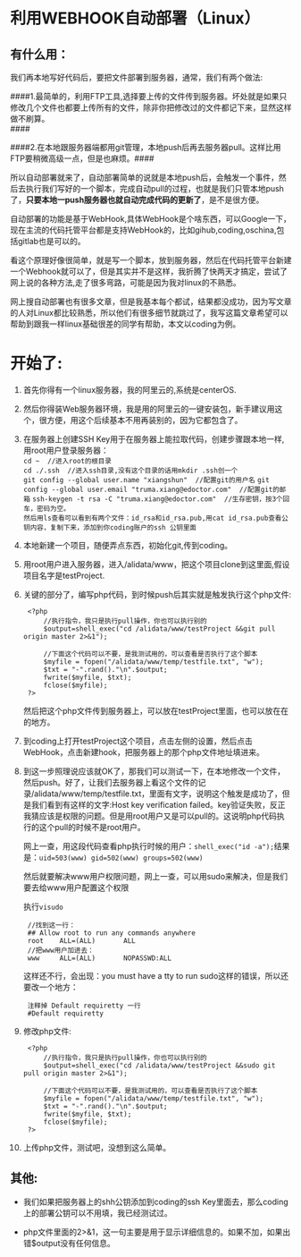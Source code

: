 # 利用WEBHOOK自动部署（Linux） #

## 有什么用： ##
我们再本地写好代码后，要把文件部署到服务器，通常，我们有两个做法:<br/>

####1.最简单的，利用FTP工具,选择要上传的文件传到服务器。坏处就是如果只修改几个文件也都要上传所有的文件，除非你把修改过的文件都记下来，显然这样做不刷算。<br/>####

####2.在本地跟服务器端都用git管理，本地push后再去服务器pull。这样比用FTP要稍微高级一点，但是也麻烦。####

所以自动部署就来了，自动部署简单的说就是本地push后，会触发一个事件，然后去执行我们写好的一个脚本，完成自动pull的过程，也就是我们只管本地push了，**只要本地一push服务器也就自动完成代码的更新了**，是不是很方便。

自动部署的功能是基于WebHook,具体WebHook是个啥东西，可以Google一下，现在主流的代码托管平台都是支持WebHook的，比如gihub,coding,oschina,包括gitlab也是可以的。

看这个原理好像很简单，就是写一个脚本，放到服务器，然后在代码托管平台新建一个Webhook就可以了，但是其实并不是这样，我折腾了快两天才搞定，尝试了网上说的各种方法,走了很多弯路，可能是因为我对linux的不熟悉。

网上搜自动部署也有很多文章，但是我基本每个都试，结果都没成功，因为写文章的人对Linux都比较熟悉，所以他们有很多细节就跳过了，我写这篇文章希望可以帮助到跟我一样linux基础很差的同学有帮助，本文以coding为例。

# 开始了: #
1. 首先你得有一个linux服务器，我的阿里云的,系统是centerOS.

2. 然后你得装Web服务器环境，我是用的阿里云的一键安装包，新手建议用这个，很方便，用这个后续基本不用再装别的，因为它都包含了。

3. 在服务器上创建SSH Key用于在服务器上能拉取代码，创建步骤跟本地一样,用root用户登录服务器：<br/>
`cd ~  //进入root的根目录`<br/>
`cd ./.ssh  //进入ssh目录,没有这个目录的话用mkdir .ssh创一个`<br/>
`git config --global user.name "xiangshun"  //配置git的用户名`
`git config --global user.email "truma.xiang@edoctor.com"  //配置git的邮箱`
`ssh-keygen -t rsa -C "truma.xiang@edoctor.com"  //生存密钥，按3个回车，密码为空。`<br/>
`然后用ls查看可以看到有两个文件：id_rsa和id_rsa.pub,用cat id_rsa.pub查看公钥内容，复制下来，添加到你coding账户的ssh 公钥里面`

4. 本地新建一个项目，随便弄点东西，初始化git,传到coding。

5. 用root用户进入服务器，进入/alidata/www，把这个项目clone到这里面,假设项目名字是testProject.
6. 关键的部分了，编写php代码，到时候push后其实就是触发执行这个php文件:

	    <?php
			//执行指令，我只是执行pull操作，你也可以执行别的
			$output=shell_exec("cd /alidata/www/testProject &&git pull origin master 2>&1");
			
			//下面这个代码可以不要，是我测试用的，可以查看是否执行了这个脚本
			$myfile = fopen("/alidata/www/temp/testfile.txt", "w");
			$txt = "-".rand()."\n".$output;
			fwrite($myfile, $txt);
			fclose($myfile);
		?>
	然后把这个php文件传到服务器上，可以放在testProject里面，也可以放在在的地方。
7. 到coding上打开testProject这个项目，点击左侧的设置，然后点击WebHook，点击新建hook，把服务器上的那个php文件地址填进来。

8. 到这一步照理说应该就OK了，那我们可以测试一下，在本地修改一个文件，然后push。好了，让我们去服务器上看这个文件的记录/alidata/www/temp/testfile.txt，里面有文字，说明这个触发是成功了，但是我们看到有这样的文字:Host key verification failed。key验证失败，反正我猜应该是权限的问题。但是用root用户又是可以pull的。这说明php代码执行的这个pull的时候不是root用户。

	网上一查，用这段代码查看php执行时候的用户：`shell_exec("id -a");`结果是：`uid=503(www) gid=502(www) groups=502(www)`
	
	然后就要解决www用户权限问题，网上一查，可以用sudo来解决，但是我们要去给www用户配置这个权限
	
	执行`visudo`

	    //找到这一行：
		## Allow root to run any commands anywhere
    	root	ALL=(ALL)   	ALL
		//把www用户加进去：
		www     ALL=(ALL)       NOPASSWD:ALL
	这样还不行，会出现：you must have a tty to run sudo这样的错误，所以还要改一个地方：

		注释掉 Default requiretty 一行
		#Default requiretty

9. 修改php文件:

		<?php
			//执行指令，我只是执行pull操作，你也可以执行别的
			$output=shell_exec("cd /alidata/www/testProject &&sudo git pull origin master 2>&1");
			
			//下面这个代码可以不要，是我测试用的，可以查看是否执行了这个脚本
			$myfile = fopen("/alidata/www/temp/testfile.txt", "w");
			$txt = "-".rand()."\n".$output;
			fwrite($myfile, $txt);
			fclose($myfile);
		?>

10. 上传php文件，测试吧，没想到这么简单。  



## 其他: ##


- 我们如果把服务器上的shh公钥添加到coding的ssh Key里面去，那么coding上的部署公钥可以不用填，我已经测试过。

- php文件里面的2>&1，这一句主要是用于显示详细信息的。如果不加，如果出错$output没有任何信息。





			
		